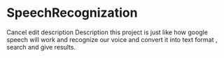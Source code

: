 # SpeechRecognization
Cancel edit description Description  this project is just like how google speech will work and recognize our voice and convert it into text format , search and give results.
